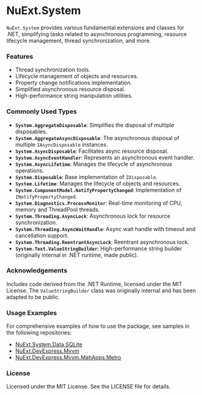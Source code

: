 # NuExt.System

`NuExt.System` provides various fundamental extensions and classes for .NET, simplifying tasks related to asynchronous programming, resource lifecycle management, thread synchronization, and more.

### Features

- Thread synchronization tools.
- Lifecycle management of objects and resources.
- Property change notifications implementation.
- Simplified asynchronous resource disposal.
- High-performance string manipulation utilities.

### Commonly Used Types

- **`System.AggregateDisposable`**: Simplifies the disposal of multiple disposables.
- **`System.AggregateAsyncDisposable`**: The asynchronous disposal of multiple `IAsyncDisposable` instances.
- **`System.AsyncDisposable`**: Facilitates async resource disposal.
- **`System.AsyncEventHandler`**: Represents an asynchronous event handler.
- **`System.AsyncLifetime`**: Manages the lifecycle of asynchronous operations.
- **`System.Disposable`**: Base implementation of `IDisposable`.
- **`System.Lifetime`**: Manages the lifecycle of objects and resources.
- **`System.ComponentModel.NotifyPropertyChanged`**: Implementation of `INotifyPropertyChanged`.
- **`System.Diagnostics.ProcessMonitor`**: Real-time monitoring of CPU, memory and ThreadPool threads.
- **`System.Threading.AsyncLock`**: Asynchronous lock for resource synchronization.
- **`System.Threading.AsyncWaitHandle`**: Async wait handle with timeout and cancellation support.
- **`System.Threading.ReentrantAsyncLock`**: Reentrant asynchronous lock.
- **`System.Text.ValueStringBuilder`**: High-performance string builder (originally internal in .NET runtime, made public).

### Acknowledgements

Includes code derived from the .NET Runtime, licensed under the MIT License. The `ValueStringBuilder` class was originally internal and has been adapted to be public.

### Usage Examples

For comprehensive examples of how to use the package, see samples in the following repositories:

- [NuExt.System.Data.SQLite](https://github.com/IvanGit/NuExt.System.Data.SQLite)
- [NuExt.DevExpress.Mvvm](https://github.com/IvanGit/NuExt.DevExpress.Mvvm)
- [NuExt.DevExpress.Mvvm.MahApps.Metro](https://github.com/IvanGit/NuExt.DevExpress.Mvvm.MahApps.Metro)

### License

Licensed under the MIT License. See the LICENSE file for details.